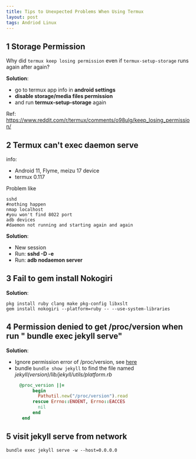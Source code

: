 ```yaml
---
title: Tips to Unexpected Problems When Using Termux
layout: post
tags: Andriod Linux
---
```


## 1 Storage Permission
Why did ``` termux keep losing permission ``` even if  ``` termux-setup-storage ``` runs again after again?

**Solution**:  
* go to termux app info in **android settings** 
* **disable storage/media files permission**
*  and run **termux-setup-storage** again

Ref: <https://www.reddit.com/r/termux/comments/o98ulg/keep_losing_permission/>

## 2 Termux can't exec daemon serve 
info:
* Android 11,  Flyme,  meizu 17 device
* termux 0.117

Problem like

```shell
sshd
#nothing happen
nmap localhost
#you won't find 8022 port
adb devices
#daemon not running and starting again and again
```

**Solution**:

* New session
* Run: **sshd -D -e** 
* Run: **adb nodaemon server**

## 3 Fail to gem install  Nokogiri 
**Solution**:

```shell
pkg install ruby clang make pkg-config libxslt
gem install nokogiri --platform=ruby -- --use-system-libraries
```
## 4 Permission denied to get **/proc/version** when run " bundle exec jekyll serve"
**Solution**:
* Ignore permission error of /proc/version, see [here](https://github.com/jekyll/jekyll/pull/7267)
* bundle ```bundle show jekyll``` to find the file named *jekyll(version)/lib/jekyll/utils/platform.rb*
```ruby
     @proc_version ||=
          begin
            Pathutil.new("/proc/version").read
          rescue Errno::ENOENT, Errno::EACCES
            nil
          end
      end
```

## 5 visit jekyll serve from network

```ssh
bundle exec jekyll serve -w --host=0.0.0.0
```
